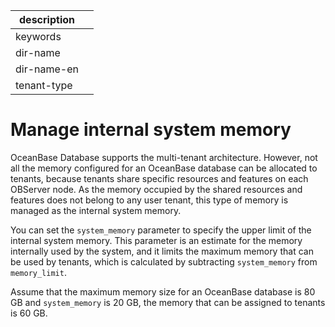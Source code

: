 |description||
|---|---|
|keywords||
|dir-name||
|dir-name-en||
|tenant-type||

# Manage internal system memory

OceanBase Database supports the multi-tenant architecture. However, not all the memory configured for an OceanBase database can be allocated to tenants, because tenants share specific resources and features on each OBServer node. As the memory occupied by the shared resources and features does not belong to any user tenant, this type of memory is managed as the internal system memory.

You can set the `system_memory` parameter to specify the upper limit of the internal system memory. This parameter is an estimate for the memory internally used by the system, and it limits the maximum memory that can be used by tenants, which is calculated by subtracting `system_memory` from `memory_limit`.

Assume that the maximum memory size for an OceanBase database is 80 GB and `system_memory` is 20 GB, the memory that can be assigned to tenants is 60 GB.
